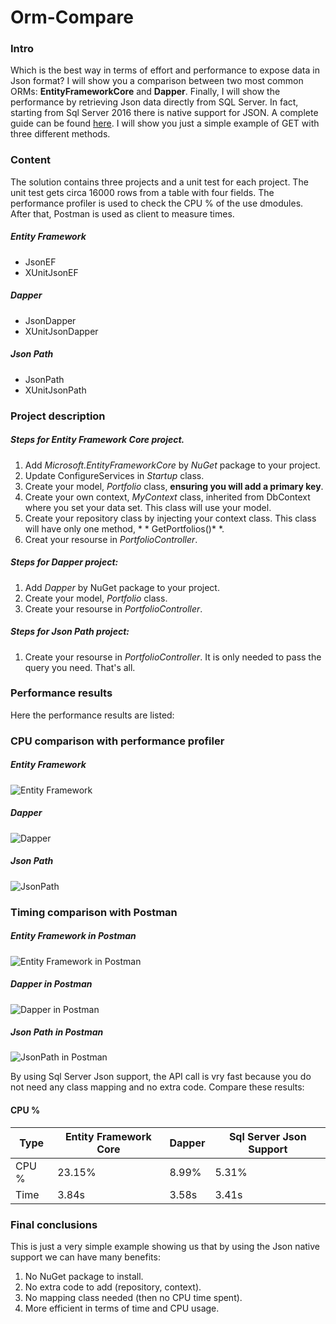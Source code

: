 # Orm-Compare

### Intro
Which is the best way in terms of effort and performance to expose data in Json format? I will show you a comparison between two most common ORMs: **EntityFrameworkCore** and **Dapper**. Finally, I will show the performance by retrieving Json data directly from SQL Server. In fact, starting from Sql Server 2016 there is native support for JSON. A complete guide can be found [here](https://docs.microsoft.com/en-us/sql/relational-databases/json/json-path-expressions-sql-server?view=sql-server-2017). 
I will show you just a simple example of GET with three different methods.


### Content
The solution contains three projects and a unit test for each project. The unit test gets circa 16000 rows from a table with four fields. The performance profiler is used to check the CPU % of the use dmodules. After that, Postman is used as client to measure times.

##### Entity Framework
* JsonEF
* XUnitJsonEF

##### Dapper
* JsonDapper
* XUnitJsonDapper

##### Json Path
* JsonPath
* XUnitJsonPath

### Project description
##### Steps for Entity Framework Core project.
1. Add *Microsoft.EntityFrameworkCore* by *NuGet* package to your project.
2. Update ConfigureServices in *Startup* class.
3. Create your model, *Portfolio* class, **ensuring you will add a primary key**.
4. Create your own context, *MyContext* class, inherited from DbContext where you set your data set. This class will use your model.
5. Create your repository class by injecting your context class. This class will have only one method, * * GetPortfolios()* *.
6. Creat your resourse in *PortfolioController*.

##### Steps for Dapper project:
1. Add *Dapper* by NuGet package to your project.
2. Create your model, *Portfolio* class.
3. Create your resourse in *PortfolioController*.

##### Steps for Json Path project:
1. Create your resourse in *PortfolioController*. It is only needed to pass the query you need. That's all.




### Performance results
Here the performance results are listed:

### CPU comparison with performance profiler
##### Entity Framework
![Entity Framework](https://github.com/skepee/Orm-Compare/blob/master/screenshots/EF.png)

##### Dapper
![Dapper](https://github.com/skepee/Orm-Compare/blob/master/screenshots/Dapper.png)

##### Json Path
![JsonPath](https://github.com/skepee/Orm-Compare/blob/master/screenshots/JsonPath.png)



### Timing comparison with Postman
##### Entity Framework in Postman
![Entity Framework in Postman](https://github.com/skepee/Orm-Compare/blob/master/screenshots/PostmanEF.png)

##### Dapper in Postman
![Dapper in Postman](https://github.com/skepee/Orm-Compare/blob/master/screenshots/PostmanDapper.png)

##### Json Path in Postman
![JsonPath in Postman](https://github.com/skepee/Orm-Compare/blob/master/screenshots/PostmanJsonPath.png)


By using Sql Server Json support, the  API call is vry fast because you do not need any class mapping and no extra code.
Compare these results: 
#### CPU %

  Type  | Entity Framework Core | Dapper | Sql Server Json Support
------- | --------------------- | ------ |--------------------------
  CPU % |         23.15%        | 8.99%  |       5.31%
  Time  |         3.84s         | 3.58s  |       3.41s



### Final conclusions
This is just a very simple example showing us that by using the Json native support we can have many benefits:
1. No NuGet package to install.
2. No extra code to add (repository, context).
3. No mapping class needed (then no CPU time spent).
4. More efficient in terms of time and CPU usage.

